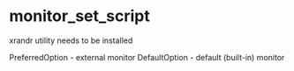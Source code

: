 # monitor_set_script

xrandr utility needs to be installed

PreferredOption - external monitor
DefaultOption - default (built-in) monitor
